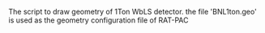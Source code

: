 The script to draw geometry of 1Ton WbLS detector.
the file 'BNL1ton.geo' is used as the geometry configuration file of RAT-PAC
